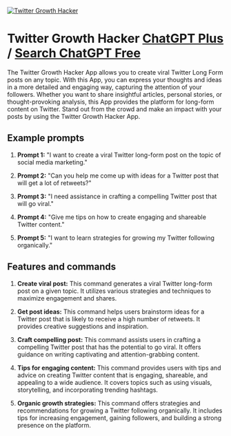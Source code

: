 
[![Twitter Growth Hacker](https://files.oaiusercontent.com/file-90QaE8ITYJ0TYqOJaNabwwPR?se=2123-10-18T14%3A19%3A28Z&sp=r&sv=2021-08-06&sr=b&rscc=max-age%3D31536000%2C%20immutable&rscd=attachment%3B%20filename%3D3039b041-678c-4ec7-a8c8-a0133231ac7f.png&sig=IYycoI6lGp5ALKHuFiURufb4DJrLRMwy5gU59OuE71Q%3D)](https://chat.openai.com/g/g-WBRchuVyU-twitter-growth-hacker)

# Twitter Growth Hacker [ChatGPT Plus](https://chat.openai.com/g/g-WBRchuVyU-twitter-growth-hacker) / [Search ChatGPT Free](https://gptcall.net/index.html#/?search=Twitter%20Growth%20Hacker)

The Twitter Growth Hacker App allows you to create viral Twitter Long Form posts on any topic. With this App, you can express your thoughts and ideas in a more detailed and engaging way, capturing the attention of your followers. Whether you want to share insightful articles, personal stories, or thought-provoking analysis, this App provides the platform for long-form content on Twitter. Stand out from the crowd and make an impact with your posts by using the Twitter Growth Hacker App.

## Example prompts

1. **Prompt 1:** "I want to create a viral Twitter long-form post on the topic of social media marketing."

2. **Prompt 2:** "Can you help me come up with ideas for a Twitter post that will get a lot of retweets?"

3. **Prompt 3:** "I need assistance in crafting a compelling Twitter post that will go viral."

4. **Prompt 4:** "Give me tips on how to create engaging and shareable Twitter content."

5. **Prompt 5:** "I want to learn strategies for growing my Twitter following organically."


## Features and commands

1. **Create viral post:** This command generates a viral Twitter long-form post on a given topic. It utilizes various strategies and techniques to maximize engagement and shares.

2. **Get post ideas:** This command helps users brainstorm ideas for a Twitter post that is likely to receive a high number of retweets. It provides creative suggestions and inspiration.

3. **Craft compelling post:** This command assists users in crafting a compelling Twitter post that has the potential to go viral. It offers guidance on writing captivating and attention-grabbing content.

4. **Tips for engaging content:** This command provides users with tips and advice on creating Twitter content that is engaging, shareable, and appealing to a wide audience. It covers topics such as using visuals, storytelling, and incorporating trending hashtags.

5. **Organic growth strategies:** This command offers strategies and recommendations for growing a Twitter following organically. It includes tips for increasing engagement, gaining followers, and building a strong presence on the platform.


